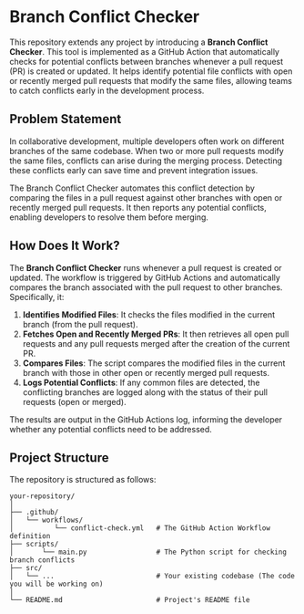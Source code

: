 # Branch Conflict Checker

This repository extends any project by introducing a **Branch Conflict Checker**. This tool is implemented as a GitHub Action that automatically checks for potential conflicts between branches whenever a pull request (PR) is created or updated. It helps identify potential file conflicts with open or recently merged pull requests that modify the same files, allowing teams to catch conflicts early in the development process.

## Problem Statement

In collaborative development, multiple developers often work on different branches of the same codebase. When two or more pull requests modify the same files, conflicts can arise during the merging process. Detecting these conflicts early can save time and prevent integration issues.

The Branch Conflict Checker automates this conflict detection by comparing the files in a pull request against other branches with open or recently merged pull requests. It then reports any potential conflicts, enabling developers to resolve them before merging.

## How Does It Work?

The **Branch Conflict Checker** runs whenever a pull request is created or updated. The workflow is triggered by GitHub Actions and automatically compares the branch associated with the pull request to other branches. Specifically, it:

1. **Identifies Modified Files**: It checks the files modified in the current branch (from the pull request).
2. **Fetches Open and Recently Merged PRs**: It then retrieves all open pull requests and any pull requests merged after the creation of the current PR.
3. **Compares Files**: The script compares the modified files in the current branch with those in other open or recently merged pull requests.
4. **Logs Potential Conflicts**: If any common files are detected, the conflicting branches are logged along with the status of their pull requests (open or merged).

The results are output in the GitHub Actions log, informing the developer whether any potential conflicts need to be addressed.

## Project Structure

The repository is structured as follows:

```plaintext
your-repository/
│
├── .github/
│   └── workflows/
│          └── conflict-check.yml   # The GitHub Action Workflow definition                     
├── scripts/
│       └── main.py                 # The Python script for checking branch conflicts
├── src/
│   └── ...                         # Your existing codebase (The code you will be working on)
│
└── README.md                       # Project's README file
